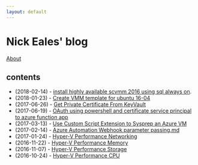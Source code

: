 ```yaml
---
layout: default
---
```

# Nick Eales' blog

[About](./about.md)

## contents

- (2018-02-14) - [install highly available scvmm 2016 using sql always on](./2018-02-14-install-highly-available-scvmm-2016-using-sql-always-on.md).
- (2018-01-23) - [Create VMM template for ubuntu 16-04](./2018-01-23-create-vmm-template-for-ubuntu-16-04.md)
- (2017-06-26) - [Get Private Certificate From KeyVault](./2017-06-26-Get%20Private%20Certificate%20From%20KeyVault.md)
- (2017-06-19) - [OAuth using powershell and certificate service principal to azure function app](./2017-06-19-oauth-using-powershell-and-certificate-service-principal-to-azure-function-app.md)
- (2017-03-13) - [Use Custom Script Extension to Sysprep an Azure VM](./2017-03-13-Use%20Custom%20Script%20Extension%20to%20Sysprep%20an%20Azure%20VM.md)
- (2017-02-14) - [Azure Automation Webhook parameter passing.md](./2017-02-14-azure-automation-webhook-parameter-passing.md)
- (2017-01-24) - [Hyper-V Performance Networking](./2017-01-24-hyper-v-performance-networking.md)
- (2016-11-22) - [Hyper-V Performance Memory](./2016-11-22-hyper-v-performance-memory.md)
- (2016-11-07) - [Hyper-V Performance Storage](./2016-11-07-hyper-v-performance-storage.md)
- (2016-10-24) - [Hyper-V Performance CPU](./2016-10-24-hyper-v-performance-cpu.md)
